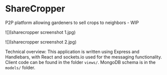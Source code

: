 # ShareCropper
P2P platform allowing gardeners to sell crops to neighbors - WIP

![](sharecropper screenshot 1.jpg)

![](sharecropper screenshot 2.jpg)

Technical overview: This application is written using Express and Handlebars, with React and sockets.io used for the messaging functionality. Client code can be found in the folder `views/`. MongoDB schema is in the `models/` folder. 
